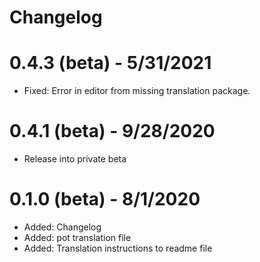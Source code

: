 # Changelog

# 0.4.3 (beta) - 5/31/2021
* Fixed: Error in editor from missing translation package.

# 0.4.1 (beta) - 9/28/2020
* Release into private beta

# 0.1.0 (beta) - 8/1/2020
* Added: Changelog
* Added: pot translation file
* Added: Translation instructions to readme file
